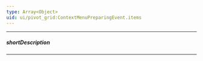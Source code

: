 ```yaml
---
type: Array<Object>
uid: ui/pivot_grid:ContextMenuPreparingEvent.items
---
```

---
##### shortDescription
<!-- Description goes here -->

---
<!-- Description goes here -->